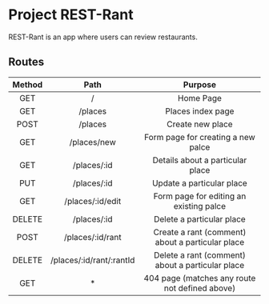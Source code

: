 # Project REST-Rant

REST-Rant is an app where users can review restaurants. 

## Routes
| Method | Path | Purpose |
| :---: | :---: | :---: |
| GET | / | Home Page | 
| GET | /places | Places index page |
| POST | /places | Create new place | 
| GET | /places/new | Form page for creating a new palce|
| GET | /places/:id | Details about a particular place | 
| PUT | /places/:id | Update a particular place | 
| GET | /places/:id/edit | Form page for editing an existing palce | 
| DELETE | /places/:id | Delete a particular place | 
| POST | /places/:id/rant | Create a rant (comment) about a particular place | 
| DELETE | /places/:id/rant/:rantId | Delete a rant (comment) about a particular place | 
| GET | * | 404 page (matches any route not defined above) | 